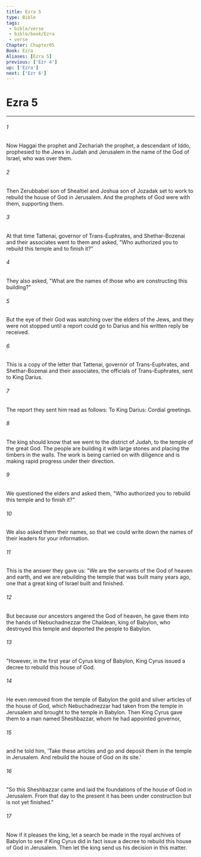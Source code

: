 ```yaml
---
title: Ezra 5
type: Bible
tags:
 - bible/verse
 - bible/book/Ezra
 - verse
Chapter: Chapter05
Book: Ezra
Aliases: [Ezra 5]
previous: ['Ezr 4']
up: ['Ezra']
next: ['Ezr 6']
---
```

# Ezra 5

***


###### 1 
Now Haggai the prophet and Zechariah the prophet, a descendant of Iddo, prophesied to the Jews in Judah and Jerusalem in the name of the God of Israel, who was over them. 

###### 2 
Then Zerubbabel son of Shealtiel and Joshua son of Jozadak set to work to rebuild the house of God in Jerusalem. And the prophets of God were with them, supporting them. 

###### 3 
At that time Tattenai, governor of Trans-Euphrates, and Shethar-Bozenai and their associates went to them and asked, "Who authorized you to rebuild this temple and to finish it?" 

###### 4 
They also asked, "What are the names of those who are constructing this building?" 

###### 5 
But the eye of their God was watching over the elders of the Jews, and they were not stopped until a report could go to Darius and his written reply be received. 

###### 6 
This is a copy of the letter that Tattenai, governor of Trans-Euphrates, and Shethar-Bozenai and their associates, the officials of Trans-Euphrates, sent to King Darius. 

###### 7 
The report they sent him read as follows: To King Darius: Cordial greetings. 

###### 8 
The king should know that we went to the district of Judah, to the temple of the great God. The people are building it with large stones and placing the timbers in the walls. The work is being carried on with diligence and is making rapid progress under their direction. 

###### 9 
We questioned the elders and asked them, "Who authorized you to rebuild this temple and to finish it?" 

###### 10 
We also asked them their names, so that we could write down the names of their leaders for your information. 

###### 11 
This is the answer they gave us: "We are the servants of the God of heaven and earth, and we are rebuilding the temple that was built many years ago, one that a great king of Israel built and finished. 

###### 12 
But because our ancestors angered the God of heaven, he gave them into the hands of Nebuchadnezzar the Chaldean, king of Babylon, who destroyed this temple and deported the people to Babylon. 

###### 13 
"However, in the first year of Cyrus king of Babylon, King Cyrus issued a decree to rebuild this house of God. 

###### 14 
He even removed from the temple of Babylon the gold and silver articles of the house of God, which Nebuchadnezzar had taken from the temple in Jerusalem and brought to the temple in Babylon. Then King Cyrus gave them to a man named Sheshbazzar, whom he had appointed governor, 

###### 15 
and he told him, 'Take these articles and go and deposit them in the temple in Jerusalem. And rebuild the house of God on its site.' 

###### 16 
"So this Sheshbazzar came and laid the foundations of the house of God in Jerusalem. From that day to the present it has been under construction but is not yet finished." 

###### 17 
Now if it pleases the king, let a search be made in the royal archives of Babylon to see if King Cyrus did in fact issue a decree to rebuild this house of God in Jerusalem. Then let the king send us his decision in this matter. 
